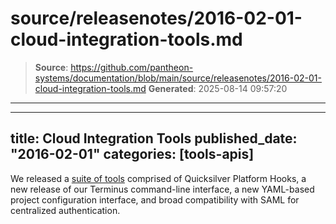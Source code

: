 # source/releasenotes/2016-02-01-cloud-integration-tools.md

> **Source**: https://github.com/pantheon-systems/documentation/blob/main/source/releasenotes/2016-02-01-cloud-integration-tools.md
> **Generated**: 2025-08-14 09:57:20

---

---
title: Cloud Integration Tools
published_date: "2016-02-01"
categories: [tools-apis]
---
We released a [suite of tools](https://pantheon.io/blog/move-stack-cloud-integration-tools-drupal-and-wordpress-developers) comprised of Quicksilver Platform Hooks, a new release of our Terminus command-line interface, a new YAML-based project configuration interface, and broad compatibility with SAML for centralized authentication.
